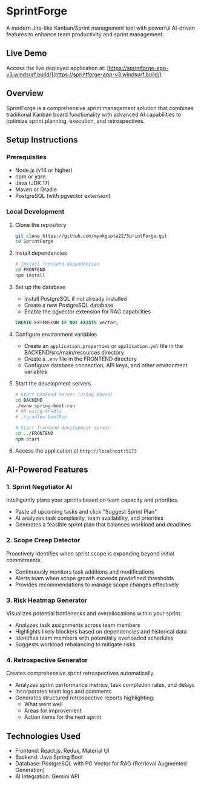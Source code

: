# SprintForge

A modern Jira-like Kanban/Sprint management tool with powerful AI-driven features to enhance team productivity and sprint management.

## Live Demo

Access the live deployed application at: [https://sprintforge-app-v3.windsurf.build/](https://sprintforge-app-v3.windsurf.build/)

## Overview

SprintForge is a comprehensive sprint management solution that combines traditional Kanban board functionality with advanced AI capabilities to optimize sprint planning, execution, and retrospectives.

## Setup Instructions

### Prerequisites
- Node.js (v14 or higher)
- npm or yarn
- Java (JDK 17)
- Maven or Gradle
- PostgreSQL (with pgvector extension)

### Local Development

1. Clone the repository
   ```bash
   git clone https://github.com/mynkgupta22/SprintForge.git
   cd SprintForge
   ```

2. Install dependencies
   ```bash
   # Install frontend dependencies
   cd FRONTEND
   npm install
   ```

3. Set up the database
   - Install PostgreSQL if not already installed
   - Create a new PostgreSQL database
   - Enable the pgvector extension for RAG capabilities
   ```sql
   CREATE EXTENSION IF NOT EXISTS vector;
   ```

4. Configure environment variables
   - Create an `application.properties` or `application.yml` file in the BACKEND/src/main/resources directory
   - Create a `.env` file in the FRONTEND directory
   - Configure database connection, API keys, and other environment variables

5. Start the development servers
   ```bash
   # Start backend server (using Maven)
   cd BACKEND
   ./mvnw spring-boot:run
   # OR using Gradle
   # ./gradlew bootRun
   
   # Start frontend development server
   cd ../FRONTEND
   npm start
   ```

5. Access the application at `http://localhost:5173`

## AI-Powered Features

### 1. Sprint Negotiator AI
Intelligently plans your sprints based on team capacity and priorities.
- Paste all upcoming tasks and click "Suggest Sprint Plan"
- AI analyzes task complexity, team availability, and priorities
- Generates a feasible sprint plan that balances workload and deadlines

### 2. Scope Creep Detector
Proactively identifies when sprint scope is expanding beyond initial commitments.
- Continuously monitors task additions and modifications
- Alerts team when scope growth exceeds predefined thresholds
- Provides recommendations to manage scope changes effectively

### 3. Risk Heatmap Generator
Visualizes potential bottlenecks and overallocations within your sprint.
- Analyzes task assignments across team members
- Highlights likely blockers based on dependencies and historical data
- Identifies team members with potentially overloaded schedules
- Suggests workload rebalancing to mitigate risks

### 4. Retrospective Generator
Creates comprehensive sprint retrospectives automatically.
- Analyzes sprint performance metrics, task completion rates, and delays
- Incorporates team logs and comments
- Generates structured retrospective reports highlighting:
  - What went well
  - Areas for improvement
  - Action items for the next sprint

## Technologies Used
- Frontend: React.js, Redux, Material UI
- Backend: Java Spring Boot
- Database: PostgreSQL with PG Vector for RAG (Retrieval Augmented Generation)
- AI Integration: Gemini API
